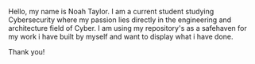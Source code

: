 Hello, my name is Noah Taylor. I am a current student studying Cybersecurity where my passion lies directly in
the engineering and architecture field of Cyber. I am using my repository's as a safehaven for my work i have
built by myself and want to display what i have done.

Thank you!
